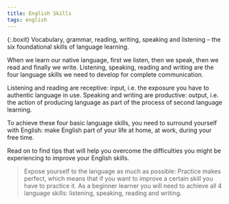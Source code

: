 ```yaml
---
title: English Skills
tags: english
---
```


{:.boxit}
Vocabulary, grammar, reading, writing, speaking and listening – the six foundational skills of language learning.

When we learn our native language, first we listen, then we speak, then we read and finally we write. Listening, speaking, reading and writing are the four language skills we need to develop for complete communication.

Listening and reading are receptive:  input, i.e. the exposure you have to authentic language in use. Speaking and writing are productive: output, i.e. the action of producing language as part of the process of second language learning.

To achieve these four basic language skills, you need to surround yourself with English: make English part of your life at home, at work, during your free time.

Read on to find tips that will help you overcome the difficulties you might be experiencing to improve your English skills.  

> Expose yourself to the language as much as possible: Practice makes perfect, which means that if you want to improve a certain skill you have to practice it. As a beginner learner you will need to achieve all 4 language skills: listening, speaking, reading and writing.
